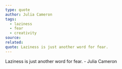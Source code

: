 ```yaml
---
type: quote
author: Julia Cameron
tags:
  - laziness
  - fear
  - creativity
source: 
related: 
quote: Laziness is just another word for fear.
---
```

Laziness is just another word for fear. - Julia Cameron